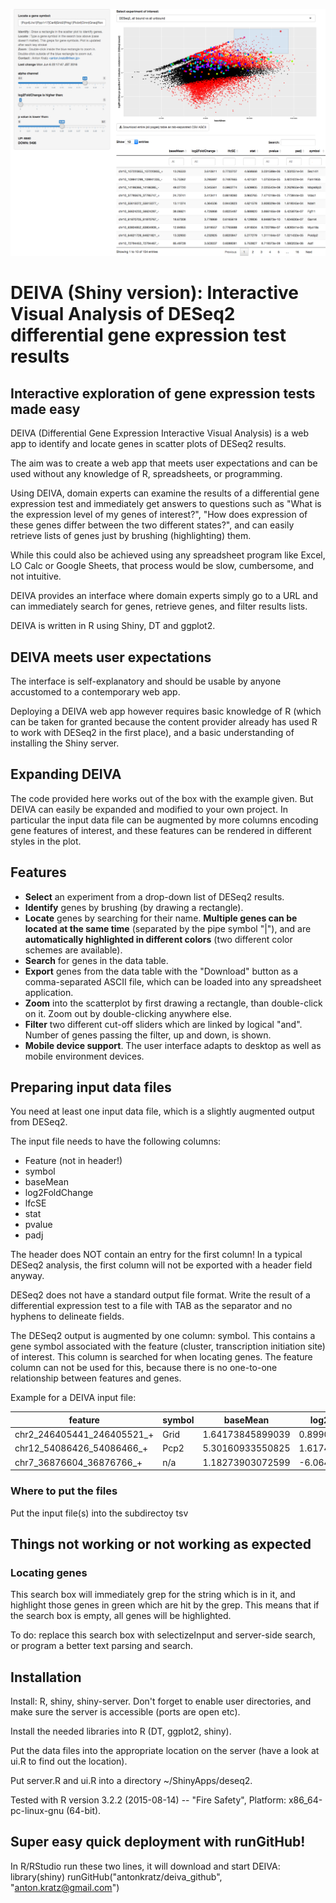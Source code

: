 ![alt text](_-_2016-06-07_13.23.06.png "screenshot")

# DEIVA (Shiny version): Interactive Visual Analysis of DESeq2 differential gene expression test results 

## Interactive exploration of gene expression tests made easy
DEIVA (Differential Gene Expression Interactive Visual Analysis) is a web app to identify and locate genes in scatter plots of DESeq2 results. 

The aim was to create a web app that meets user expectations and can be used without any knowledge of R, spreadsheets, or programming.

Using DEIVA, domain experts can examine the results of a differential gene expression test and immediately get answers to questions such as "What is the expression level of my genes of interest?", "How does expression of these genes differ between the two different states?", and can easily retrieve lists of genes just by brushing (highlighting) them.

While this could also be achieved using any spreadsheet program like Excel, LO Calc or Google Sheets, that process would be slow, cumbersome, and not intuitive.

DEIVA provides an interface where domain experts simply go to a URL and can immediately search for genes, retrieve genes, and filter results lists.

DEIVA is written in R using Shiny, DT and ggplot2.

## DEIVA meets user expectations
The interface is self-explanatory and should be usable by anyone accustomed to a contemporary web app. 

Deploying a DEIVA web app however requires basic knowledge of R (which can be taken for granted because the content provider already has used R to work with DESeq2 in the first place), and a basic understanding of installing the Shiny server.

## Expanding DEIVA
The code provided here works out of the box with the example given. But DEIVA can easily be expanded and modified to your own project. In particular the input data file can be augmented by more columns encoding gene features of interest, and these features can be rendered in different styles in the plot. 

## Features
* **Select** an experiment from a drop-down list of DESeq2 results.
* **Identify** genes by brushing (by drawing a rectangle).
* **Locate** genes by searching for their name. **Multiple genes can be located at the same time** (separated by the pipe symbol "|"), and are **automatically highlighted in different colors** (two different color schemes are available).
* **Search** for genes in the data table.
* **Export** genes from the data table with the "Download" button as a comma-separated ASCII file, which can be loaded into any spreadsheet application.
* **Zoom** into the scatterplot by first drawing a rectangle, than double-click on it. Zoom out by double-clicking anywhere else.
* **Filter** two different cut-off sliders which are linked by logical "and". Number of genes passing the filter, up and down, is shown.
* **Mobile device support**. The user interface adapts to desktop as well as mobile environment devices.

## Preparing input data files
You need at least one input data file, which is a slightly augmented output from DESeq2.

The input file needs to have the following columns:

* Feature (not in header!)
* symbol
* baseMean
* log2FoldChange
* lfcSE
* stat
* pvalue
* padj

The header does NOT contain an entry for the first column! In a typical DESeq2 analysis, the first column will not be exported with a header field anyway.

DESeq2 does not have a standard output file format. Write the result of a differential expression test to a file with TAB as the separator and no hyphens to delineate fields.

The DESeq2 output is augmented by one column: symbol. This contains a gene symbol associated with the feature (cluster, transcription initiation site) of interest. This column is searched for when locating genes. The feature column can not be used for this, because there is no one-to-one relationship between features and genes.

Example for a DEIVA input file:

|feature	|symbol	|baseMean	|log2FoldChange		|lfcSE		|stat		|pvalue		|padj|
|---	|---	|---		|---			|---		|---		|---		|--- |
|chr2\_246405441\_246405521\_+	| Grid|1.64173845899039|0.899050240043084|4.76263324936837|0.188771671671825|0.850271775363256|0.925548049366256|
|chr12\_54086426\_54086466\_+	| Pcp2|5.30160933550825|1.61745325417192|4.82390235826869|0.335299749879769|0.737398982387807|0.864181693747462|
|chr7\_36876604\_36876766\_+	| n/a|1.18273903072599|-6.06413567391466|3.87533117153996|1.564804504567|0.117628755226941|0.585133009869474|

### Where to put the files

Put the input file(s) into the subdirectoy tsv


## Things not working or not working as expected ##

### Locating genes
This search box will immediately grep for the string which is in it, and highlight those genes in green which are hit by the grep. This means that if the search box is empty, all genes will be highlighted.

To do: replace this search box with selectizeInput and server-side search, or program a better text parsing and search.

## Installation
Install: R, shiny, shiny-server. Don't forget to enable user directories, and make sure the server is accessible (ports are open etc).

Install the needed libraries into R (DT, ggplot2, shiny).

Put the data files into the appropriate location on the server (have a look at ui.R to find out the location).

Put server.R and ui.R into a directory ~/ShinyApps/deseq2.

Tested with R version 3.2.2 (2015-08-14) -- "Fire Safety", Platform: x86_64-pc-linux-gnu (64-bit).

## Super easy quick deployment with runGitHub!
In R/RStudio run these two lines, it will download and start DEIVA:
library(shiny)
runGitHub("antonkratz/deiva_github", "anton.kratz@gmail.com")


